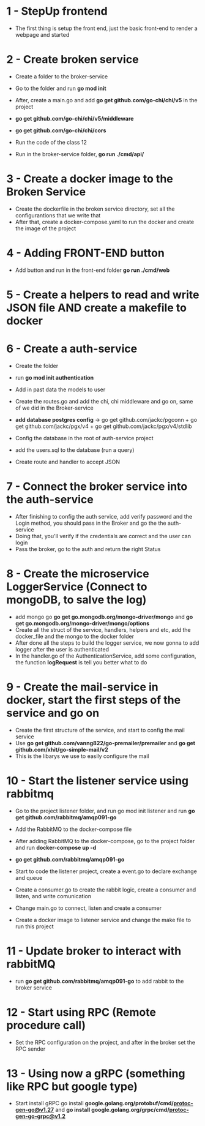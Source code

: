 # 1 - StepUp frontend

- The first thing is setup the front end, just the basic front-end to render a webpage
  and started

# 2 - Create broken service

- Create a folder to the broker-service
- Go to the folder and run **go mod init**
- After, create a main.go and add **go get github.com/go-chi/chi/v5** in the project
- **go get github.com/go-chi/chi/v5/middleware**
- **go get github.com/go-chi/chi/cors**
- Run the code of the class 12

- Run in the broker-service folder, **go run ./cmd/api/**

# 3 - Create a docker image to the Broken Service

- Create the dockerfile in the broken service directory, set all the configurantions that we write that
- After that, create a docker-compose.yaml to run the docker and create the image of the project

# 4 - Adding FRONT-END button

- Add button and run in the front-end folder **go run ./cmd/web**

# 5 - Create a helpers to read and write JSON file AND create a makefile to docker

# 6 - Create a auth-service

- Create the folder
- run **go mod init authentication**
- Add in past data the models to user
- Create the routes.go and add the chi, chi middleware and go on, same of we did in the Broker-service

- **add database postgres config** -> go get github.com/jackc/pgconn + go get github.com/jackc/pgx/v4 + go get github.com/jackc/pgx/v4/stdlib
- Config the database in the root of auth-service project
- add the users.sql to the database (run a query)

- Create route and handler to accept JSON

# 7 - Connect the broker service into the auth-service

- After finishing to config the auth service, add verify password and the Login method, you should pass in the Broker and go the the auth-service
- Doing that, you'll verify if the credentials are correct and the user can login
- Pass the broker, go to the auth and return the right Status

# 8 - Create the microservice LoggerService (Connect to mongoDB, to salve the log)

- add mongo go **go get go.mongodb.org/mongo-driver/mongo** and **go get go.mongodb.org/mongo-driver/mongo/options**
- Create all the struct of the service, handlers, helpers and etc, add the docker_file and the mongo to the docker folder
- After done all the steps to build the logger service, we now gonna to add logger after the user is authenticated
- In the handler.go of the AuthenticationService, add some configuration, the function **logRequest** is tell you better
  what to do

# 9 - Create the mail-service in docker, start the first steps of the service and go on

- Create the first structure of the service, and start to config the mail service
- Use **go get github.com/vanng822/go-premailer/premailer** and **go get github.com/xhit/go-simple-mail/v2**
- This is the libarys we use to easily configure the mail

# 10 - Start the listener service using rabbitmq

- Go to the project listener folder, and run go mod init listener and run **go get github.com/rabbitmq/amqp091-go**
- Add the RabbitMQ to the docker-compose file
- After adding RabbitMQ to the docker-compose, go to the project folder and run **docker-compose up -d**
- **go get github.com/rabbitmq/amqp091-go**

- Start to code the listener project, create a event.go to declare exchange and queue
- Create a consumer.go to create the rabbit logic, create a consumer and listen, and write comunication
- Change main.go to connect, listen and create a consumer

- Create a docker image to listener service and change the make file to run this project

# 11 - Update broker to interact with rabbitMQ

- run **go get github.com/rabbitmq/amqp091-go** to add rabbit to the broker service

# 12 - Start using RPC (Remote procedure call)

- Set the RPC configuration on the project, and after in the broker set the RPC sender

# 13 - Using now a gRPC (something like RPC but google type)

- Start install gRPC go install **google.golang.org/protobuf/cmd/protoc-gen-go@v1.27** and **go install google.golang.org/grpc/cmd/protoc-gen-go-grpc@v1.2**
